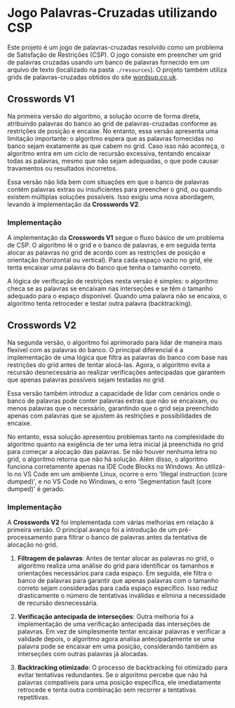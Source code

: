 # Jogo Palavras-Cruzadas utilizando CSP

Este projeto é um jogo de palavras-cruzadas resolvido como um problema de Satisfação de Restrições (CSP). O jogo consiste em preencher um grid de palavras cruzadas usando um banco de palavras fornecido em um arquivo de texto (localizado na pasta `./resources`). O projeto também utiliza grids de palavras-cruzadas obtidos do site [wordsup.co.uk](https://wordsup.co.uk).

## Crosswords V1
Na primeira versão do algoritmo, a solução ocorre de forma direta, atribuindo palavras do banco ao grid de palavras-cruzadas conforme as restrições de posição e encaixe. No entanto, essa versão apresenta uma limitação importante: o algoritmo espera que as palavras fornecidas no banco sejam exatamente as que cabem no grid. Caso isso não aconteça, o algoritmo entra em um ciclo de recursão excessiva, tentando encaixar todas as palavras, mesmo que não sejam adequadas, o que pode causar travamentos ou resultados incorretos.

Essa versão não lida bem com situações em que o banco de palavras contém palavras extras ou insuficientes para preencher o grid, ou quando existem múltiplas soluções possíveis. Isso exigiu uma nova abordagem, levando à implementação da **Crosswords V2**.

### Implementação

A implementação da **Crosswords V1** segue o fluxo básico de um problema de CSP. O algoritmo lê o grid e o banco de palavras, e em seguida tenta alocar as palavras no grid de acordo com as restrições de posição e orientação (horizontal ou vertical). Para cada espaço vazio no grid, ele tenta encaixar uma palavra do banco que tenha o tamanho correto.

A lógica de verificação de restrições nesta versão é simples: o algoritmo checa se as palavras se encaixam nas interseções e se têm o tamanho adequado para o espaço disponível. Quando uma palavra não se encaixa, o algoritmo tenta retroceder e testar outra palavra (backtracking).

## Crosswords V2
Na segunda versão, o algoritmo foi aprimorado para lidar de maneira mais flexível com as palavras do banco. O principal diferencial é a implementação de uma lógica que filtra as palavras do banco com base nas restrições do grid antes de tentar alocá-las. Agora, o algoritmo evita a recursão desnecessária ao realizar verificações antecipadas que garantem que apenas palavras possíveis sejam testadas no grid.

Essa versão também introduz a capacidade de lidar com cenários onde o banco de palavras pode conter palavras extras que não se encaixam, ou menos palavras que o necessário, garantindo que o grid seja preenchido apenas com palavras que se ajustem às restrições e possibilidades de encaixe.

No entanto, essa solução apresentou problemas tanto na complexidade do algoritmo quanto na exigência de ter uma letra inicial já preenchida no grid para começar a alocação das palavras. Se não houver nenhuma letra no grid, o algoritmo retorna que não há solução. Além disso, o algoritmo funciona corretamente apenas na IDE Code Blocks no Windows. Ao utilizá-lo no VS Code em um ambiente Linux, ocorre o erro 'Illegal instruction (core dumped)', e no VS Code no Windows, o erro 'Segmentation fault (core dumped)' é gerado.

### Implementação

A **Crosswords V2** foi implementada com várias melhorias em relação à primeira versão. O principal avanço foi a introdução de um pré-processamento para filtrar o banco de palavras antes da tentativa de alocação no grid.

1. **Filtragem de palavras**: Antes de tentar alocar as palavras no grid, o algoritmo realiza uma análise do grid para identificar os tamanhos e orientações necessários para cada espaço. Em seguida, ele filtra o banco de palavras para garantir que apenas palavras com o tamanho correto sejam consideradas para cada espaço específico. Isso reduz drasticamente o número de tentativas inválidas e elimina a necessidade de recursão desnecessária.

2. **Verificação antecipada de interseções**: Outra melhoria foi a implementação de uma verificação antecipada das interseções de palavras. Em vez de simplesmente tentar encaixar palavras e verificar a validade depois, o algoritmo agora analisa antecipadamente se uma palavra pode se encaixar em uma posição, considerando também as interseções com outras palavras já alocadas.

3. **Backtracking otimizado**: O processo de backtracking foi otimizado para evitar tentativas redundantes. Se o algoritmo percebe que não há palavras compatíveis para uma posição específica, ele imediatamente retrocede e tenta outra combinação sem recorrer a tentativas repetitivas.
